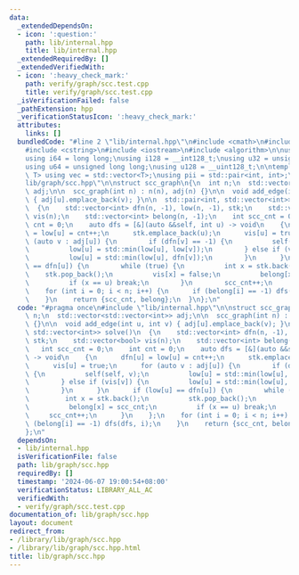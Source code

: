 ```yaml
---
data:
  _extendedDependsOn:
  - icon: ':question:'
    path: lib/internal.hpp
    title: lib/internal.hpp
  _extendedRequiredBy: []
  _extendedVerifiedWith:
  - icon: ':heavy_check_mark:'
    path: verify/graph/scc.test.cpp
    title: verify/graph/scc.test.cpp
  _isVerificationFailed: false
  _pathExtension: hpp
  _verificationStatusIcon: ':heavy_check_mark:'
  attributes:
    links: []
  bundledCode: "#line 2 \"lib/internal.hpp\"\n#include <cmath>\n#include <vector>\n\
    #include <cstring>\n#include <iostream>\n#include <algorithm>\n\nusing i32 = int;\n\
    using i64 = long long;\nusing i128 = __int128_t;\nusing u32 = unsigned int;\n\
    using u64 = unsigned long long;\nusing u128 = __uint128_t;\n\ntemplate<typename\
    \ T> using vec = std::vector<T>;\nusing pii = std::pair<int, int>;\n#line 3 \"\
    lib/graph/scc.hpp\"\n\nstruct scc_graph\n{\n  int n;\n  std::vector<std::vector<int>>\
    \ adj;\n\n  scc_graph(int n) : n(n), adj(n) {}\n\n  void add_edge(int u, int v)\
    \ { adj[u].emplace_back(v); }\n\n  std::pair<int, std::vector<int>> solve()\n\
    \  {\n    std::vector<int> dfn(n, -1), low(n, -1), stk;\n    std::vector<bool>\
    \ vis(n);\n    std::vector<int> belong(n, -1);\n    int scc_cnt = 0;\n    int\
    \ cnt = 0;\n    auto dfs = [&](auto &&self, int u) -> void\n    {\n      dfn[u]\
    \ = low[u] = cnt++;\n      stk.emplace_back(u);\n      vis[u] = true;\n      for\
    \ (auto v : adj[u]) {\n        if (dfn[v] == -1) {\n          self(self, v);\n\
    \          low[u] = std::min(low[u], low[v]);\n        } else if (vis[v]) {\n\
    \          low[u] = std::min(low[u], dfn[v]);\n        }\n      }\n      if (low[u]\
    \ == dfn[u]) {\n        while (true) {\n          int x = stk.back();\n      \
    \    stk.pop_back();\n          vis[x] = false;\n          belong[x] = scc_cnt;\n\
    \          if (x == u) break;\n        }\n        scc_cnt++;\n      }\n    };\n\
    \    for (int i = 0; i < n; i++) {\n      if (belong[i] == -1) dfs(dfs, i);\n\
    \    }\n    return {scc_cnt, belong};\n  }\n};\n"
  code: "#pragma once\n#include \"lib/internal.hpp\"\n\nstruct scc_graph\n{\n  int\
    \ n;\n  std::vector<std::vector<int>> adj;\n\n  scc_graph(int n) : n(n), adj(n)\
    \ {}\n\n  void add_edge(int u, int v) { adj[u].emplace_back(v); }\n\n  std::pair<int,\
    \ std::vector<int>> solve()\n  {\n    std::vector<int> dfn(n, -1), low(n, -1),\
    \ stk;\n    std::vector<bool> vis(n);\n    std::vector<int> belong(n, -1);\n \
    \   int scc_cnt = 0;\n    int cnt = 0;\n    auto dfs = [&](auto &&self, int u)\
    \ -> void\n    {\n      dfn[u] = low[u] = cnt++;\n      stk.emplace_back(u);\n\
    \      vis[u] = true;\n      for (auto v : adj[u]) {\n        if (dfn[v] == -1)\
    \ {\n          self(self, v);\n          low[u] = std::min(low[u], low[v]);\n\
    \        } else if (vis[v]) {\n          low[u] = std::min(low[u], dfn[v]);\n\
    \        }\n      }\n      if (low[u] == dfn[u]) {\n        while (true) {\n \
    \         int x = stk.back();\n          stk.pop_back();\n          vis[x] = false;\n\
    \          belong[x] = scc_cnt;\n          if (x == u) break;\n        }\n   \
    \     scc_cnt++;\n      }\n    };\n    for (int i = 0; i < n; i++) {\n      if\
    \ (belong[i] == -1) dfs(dfs, i);\n    }\n    return {scc_cnt, belong};\n  }\n\
    };\n"
  dependsOn:
  - lib/internal.hpp
  isVerificationFile: false
  path: lib/graph/scc.hpp
  requiredBy: []
  timestamp: '2024-06-07 19:00:54+08:00'
  verificationStatus: LIBRARY_ALL_AC
  verifiedWith:
  - verify/graph/scc.test.cpp
documentation_of: lib/graph/scc.hpp
layout: document
redirect_from:
- /library/lib/graph/scc.hpp
- /library/lib/graph/scc.hpp.html
title: lib/graph/scc.hpp
---
```

